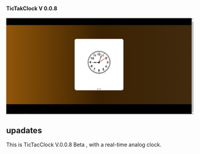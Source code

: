 #### TicTakClock V 0.0.8 #### 

<img src="https://github.com/LakhderAmine99/TicTacClock/blob/main/screenshots/v.0.0.8.png"></img>

## upadates

<p>
    This is TicTacClock V.0.0.8 Beta , with a real-time analog clock.
</P>
